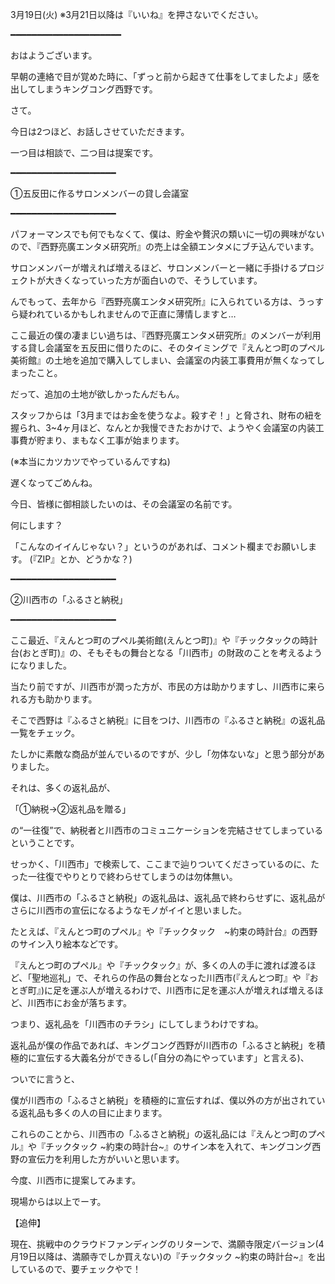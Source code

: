 3月19日(火) ※3月21日以降は『いいね』を押さないでください。

━━━━━━━━━━━━━━━━━━━━━

おはようございます。

早朝の連絡で目が覚めた時に、「ずっと前から起きて仕事をしてましたよ」感を出してしまうキングコング西野です。

さて。

今日は2つほど、お話しさせていただきます。

一つ目は相談で、二つ目は提案です。

━━━━━━━━━━━━━━━━━━━━

①五反田に作るサロンメンバーの貸し会議室

━━━━━━━━━━━━━━━━━━━━

パフォーマンスでも何でもなくて、僕は、貯金や贅沢の類いに一切の興味がないので、『西野亮廣エンタメ研究所』の売上は全額エンタメにブチ込んでいます。

サロンメンバーが増えれば増えるほど、サロンメンバーと一緒に手掛けるプロジェクトが大きくなっていった方が面白いので、そうしています。

んでもって、去年から『西野亮廣エンタメ研究所』に入られている方は、うっすら疑われているかもしれませんので正直に薄情しますと…

ここ最近の僕の凄まじい過ちは、『西野亮廣エンタメ研究所』のメンバーが利用する貸し会議室を五反田に借りたのに、そのタイミングで『えんとつ町のプペル美術館』の土地を追加で購入してしまい、会議室の内装工事費用が無くなってしまったこと。

だって、追加の土地が欲しかったんだもん。

スタッフからは「3月まではお金を使うなよ。殺すぞ！」と脅され、財布の紐を握られ、3~4ヶ月ほど、なんとか我慢できたおかけで、ようやく会議室の内装工事費が貯まり、まもなく工事が始まります。

(※本当にカツカツでやっているんですね)

遅くなってごめんね。

今日、皆様に御相談したいのは、その会議室の名前です。

何にします？

「こんなのイイんじゃない？」というのがあれば、コメント欄までお願いします。
(『ZIP』とか、どうかな？)

━━━━━━━━━━━━━━━━━━━━

②川西市の「ふるさと納税」

━━━━━━━━━━━━━━━━━━━━

ここ最近、『えんとつ町のプペル美術館(えんとつ町)』や『チックタックの時計台(おとぎ町)』の、そもそもの舞台となる「川西市」の財政のことを考えるようになりました。

当たり前ですが、川西市が潤った方が、市民の方は助かりますし、川西市に来られる方も助かります。

そこで西野は『ふるさと納税』に目をつけ、川西市の『ふるさと納税』の返礼品一覧をチェック。

たしかに素敵な商品が並んでいるのですが、少し「勿体ないな」と思う部分がありました。

それは、多くの返礼品が、

「①納税→②返礼品を贈る」

の“一往復”で、納税者と川西市のコミュニケーションを完結させてしまっているということです。

せっかく、「川西市」で検索して、ここまで辿りついてくださっているのに、たった一往復でやりとりで終わらせてしまうのは勿体無い。

僕は、川西市の「ふるさと納税」の返礼品は、返礼品で終わらせずに、返礼品がさらに川西市の宣伝になるようなモノがイイと思いました。

たとえば、『えんとつ町のプペル』や『チックタック　~約束の時計台』の西野のサイン入り絵本などです。

『えんとつ町のプペル』や『チックタック』が、多くの人の手に渡れば渡るほど、「聖地巡礼」で、それらの作品の舞台となった川西市(『えんとつ町』や『おとぎ町』)に足を運ぶ人が増えるわけで、川西市に足を運ぶ人が増えれば増えるほど、川西市にお金が落ちます。

つまり、返礼品を「川西市のチラシ」にしてしまうわけですね。

返礼品が僕の作品であれば、キングコング西野が川西市の「ふるさと納税」を積極的に宣伝する大義名分ができるし(「自分の為にやっています」と言える)、

ついでに言うと、

僕が川西市の「ふるさと納税」を積極的に宣伝すれば、僕以外の方が出されている返礼品も多くの人の目に止まります。

これらのことから、川西市の「ふるさと納税」の返礼品には『えんとつ町のプペル』や『チックタック ~約束の時計台~』のサイン本を入れて、キングコング西野の宣伝力を利用した方がいいと思います。

今度、川西市に提案してみます。

現場からは以上でーす。

【追伸】

現在、挑戦中のクラウドファンディングのリターンで、満願寺限定バージョン(4月19日以降は、満願寺でしか買えない)の『チックタック ~約束の時計台~』を出しているので、要チェックやで！
